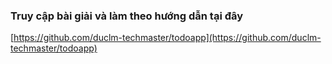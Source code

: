 ### Truy cập bài giải và làm theo hướng dẫn tại đây
[https://github.com/duclm-techmaster/todoapp](https://github.com/duclm-techmaster/todoapp)